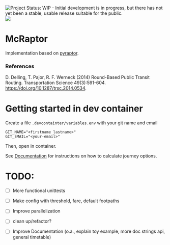 ![Project Status: WIP - Initial development is in progress, but there has not yet been a stable, usable release suitable for the public.](https://www.repostatus.org/badges/latest/wip.svg)
[![](https://img.shields.io/badge/docs-stable-blue.svg)](https://JuliaStats.github.io/Distributions.jl/stable/)

# McRaptor
Implementation based on [pyraptor](https://github.com/lmeulen/pyraptor).

### References
D. Delling, T. Pajor, R. F. Werneck (2014) Round-Based Public Transit Routing. Transportation Science 49(3):591-604. 
https://doi.org/10.1287/trsc.2014.0534.


# Getting started in dev container
Create a file `.devcontainter/variables.env` with your git name and email
```
GIT_NAME="<firstname lastname>"
GIT_EMAIL="<your-email>"
```
Then, open in container.

See [Documentation](https://JuliaStats.github.io/Distributions.jl/stable/) for instructions on how to calculate journey options.


# TODO:
- [ ] More functional unittests
- [ ] Make config with threshold, fare, default footpaths
- [ ] Improve parallelization
- [ ] clean up/refactor?
- [ ] Improve Documentation (o.a., explain toy example, more doc strings api, general timetable) 


